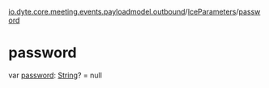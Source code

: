 [io.dyte.core.meeting.events.payloadmodel.outbound](../index.md)/[IceParameters](index.md)/[password](password.md)

# password


var [password](password.md): [String](https://kotlinlang.org/api/latest/jvm/stdlib/kotlin/-string/index.html)? = null
